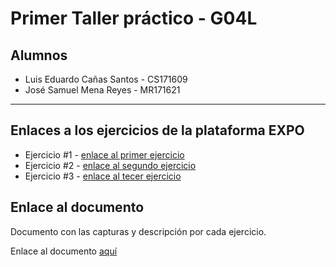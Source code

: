 # Primer Taller práctico - G04L

## Alumnos

- Luis Eduardo Cañas Santos - CS171609
- José Samuel Mena Reyes - MR171621

---

## Enlaces a los ejercicios de la plataforma EXPO

- Ejercicio #1 - [enlace al primer ejercicio](https://github.com/luisedu99/Ejercicio1Desafio1)
- Ejercicio #2 - [enlace al segundo ejercicio](https://github.com/JSamuelM/Ejercico2Desafio1)
- Ejercicio #3 - [enlace al tecer ejercicio](https://github.com/JSamuelM/Ejercicio3Desafio1)

## Enlace al documento

Documento con las capturas y descripción por cada ejercicio.

Enlace al documento [aquí](https://drive.google.com/drive/folders/1L_ZQO8180umH9wdJMjMKBcjTYhQNAM26?usp=sharing)
